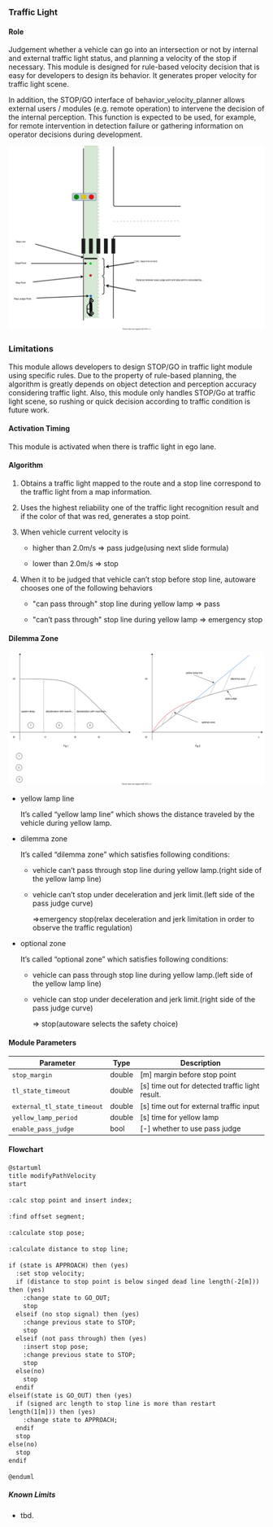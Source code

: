 ### Traffic Light

#### Role

Judgement whether a vehicle can go into an intersection or not by internal and external traffic light status, and planning a velocity of the stop if necessary.
This module is designed for rule-based velocity decision that is easy for developers to design its behavior. It generates proper velocity for traffic light scene.

In addition, the STOP/GO interface of behavior_velocity_planner allows external users / modules (e.g. remote operation) to intervene the decision of the internal perception. This function is expected to be used, for example, for remote intervention in detection failure or gathering information on operator decisions during development.

![brief](./docs/traffic_light/traffic_light.svg)

### Limitations

This module allows developers to design STOP/GO in traffic light module using specific rules. Due to the property of rule-based planning, the algorithm is greatly depends on object detection and perception accuracy considering traffic light. Also, this module only handles STOP/Go at traffic light scene, so rushing or quick decision according to traffic condition is future work.

#### Activation Timing

This module is activated when there is traffic light in ego lane.

#### Algorithm

1. Obtains a traffic light mapped to the route and a stop line correspond to the traffic light from a map information.

2. Uses the highest reliability one of the traffic light recognition result and if the color of that was red, generates a stop point.

3. When vehicle current velocity is

   - higher than 2.0m/s ⇒ pass judge(using next slide formula)

   - lower than 2.0m/s ⇒ stop

4. When it to be judged that vehicle can’t stop before stop line, autoware chooses one of the following behaviors

   - "can pass through" stop line during yellow lamp => pass

   - "can’t pass through" stop line during yellow lamp => emergency stop

#### Dilemma Zone

![brief](./docs/traffic_light/traffic_light_dilemma.svg)

- yellow lamp line

  It’s called “yellow lamp line” which shows the distance traveled by the vehicle during yellow lamp.

- dilemma zone

  It’s called “dilemma zone” which satisfies following conditions:

  - vehicle can’t pass through stop line during yellow lamp.(right side of the yellow lamp line)

  - vehicle can’t stop under deceleration and jerk limit.(left side of the pass judge curve)

    ⇒emergency stop(relax deceleration and jerk limitation in order to observe the traffic regulation)

- optional zone

  It’s called “optional zone” which satisfies following conditions:

  - vehicle can pass through stop line during yellow lamp.(left side of the yellow lamp line)

  - vehicle can stop under deceleration and jerk limit.(right side of the pass judge curve)

    ⇒ stop(autoware selects the safety choice)

#### Module Parameters

| Parameter                   | Type   | Description                                     |
| --------------------------- | ------ | ----------------------------------------------- |
| `stop_margin`               | double | [m] margin before stop point                    |
| `tl_state_timeout`          | double | [s] time out for detected traffic light result. |
| `external_tl_state_timeout` | double | [s] time out for external traffic input         |
| `yellow_lamp_period`        | double | [s] time for yellow lamp                        |
| `enable_pass_judge`         | bool   | [-] whether to use pass judge                   |

#### Flowchart

```plantuml
@startuml
title modifyPathVelocity
start

:calc stop point and insert index;

:find offset segment;

:calculate stop pose;

:calculate distance to stop line;

if (state is APPROACH) then (yes)
  :set stop velocity;
  if (distance to stop point is below singed dead line length(-2[m])) then (yes)
    :change state to GO_OUT;
    stop
  elseif (no stop signal) then (yes)
    :change previous state to STOP;
    stop
  elseif (not pass through) then (yes)
    :insert stop pose;
    :change previous state to STOP;
    stop
  else(no)
    stop
  endif
elseif(state is GO_OUT) then (yes)
  if (signed arc length to stop line is more than restart length(1[m])) then (yes)
    :change state to APPROACH;
  endif
  stop
else(no)
  stop
endif

@enduml
```

##### Known Limits

- tbd.
